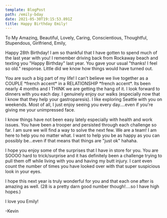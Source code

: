 ```yaml
---
template: BlogPost
path: /emily-bday
date: 2021-05-30T19:15:53.891Z
title: Happy Birthday Emily!
---
```

To My Amazing, Beautiful, Lovely, Caring, Conscientious, Thoughtful, Stupendous, Girlfriend, Emily,

Happy 28th Birthday!  I am so thankful that I have gotten to spend much of the last year with you!  I remember driving back from Rockaway beach and  texting you "Happy Birthday" last year.  You gave your usual "thanks! I feel so old." response.  Little did we know how things would have turned out.

You are such a big part of my life!  I can't believe we live together as a COUPLE \*french accent\* in a RELATIONSHIP \*french accent\*.  Its been nearly 4 months and I THINK we are getting the hang of it.  I look forward to dinners with you each day.  I genuinely enjoy our walks (especially now that I know that they help your gastroparesis).  I like exploring Seattle with you on weekends.  Most of all, I just enjoy seeing you every day....even if you're giving me your unimpressed face. 

I know things have not been easy lately especially with health and work issues.  You have been a trooper and persisted through each challenge so far.  I am sure we will find a way to solve the next few.  We are a team!  I am here to help you no matter what.  I want to help you be as happy as you can possibly be...even if that means that things are "just ok" hahaha.  

I hope you enjoy some of the surprises that I have in store for you.  You are SOOOO hard to trick/surprise and it has definitely been a challenge trying to pull them off while living with you and having my butt injury.  I cant even count the number of times you have looked over with that super suspicious look in your eyes.  

I hope this next year is truly wonderful for you and that each one after is amazing as well.  (28 is a pretty darn good number though!....so I have high hopes.)  

I love you Emily!

\-Kevin

